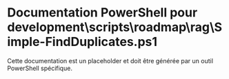 # Documentation PowerShell pour development\scripts\roadmap\rag\Simple-FindDuplicates.ps1

Cette documentation est un placeholder et doit être générée par un outil PowerShell spécifique.

